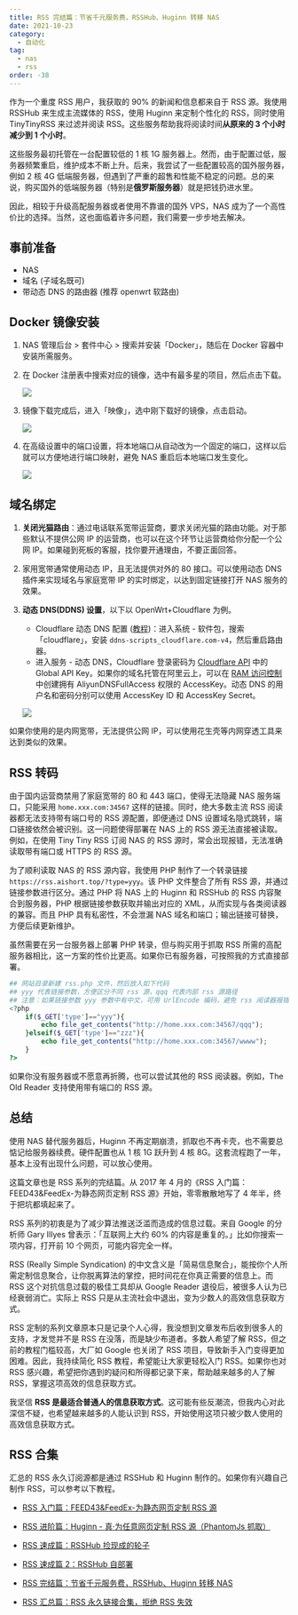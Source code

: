 ```yaml
---
title: RSS 完结篇：节省千元服务费，RSSHub、Huginn 转移 NAS
date: 2021-10-23
category:
  - 自动化
tag:
  - nas
  - rss
order: -38
---
```


作为一个重度 RSS 用户，我获取的 90% 的新闻和信息都来自于 RSS 源。我使用 RSSHub 来生成主流媒体的 RSS，使用 Huginn 来定制个性化的 RSS，同时使用 TinyTinyRSS 来过滤并阅读 RSS。这些服务帮助我将阅读时间**从原来的 3 个小时减少到 1 个小时**。

这些服务最初托管在一台配置较低的 1 核 1G 服务器上。然而，由于配置过低，服务器频繁重启，维护成本不断上升。后来，我尝试了一些配置较高的国外服务器，例如 2 核 4G 低端服务器，但遇到了严重的超售和性能不稳定的问题。总的来说，购买国外的低端服务器（特别是**俄罗斯服务器**）就是把钱扔进水里。

因此，相较于升级高配服务器或者使用不靠谱的国外 VPS，NAS 成为了一个高性价比的选择。当然，这也面临着许多问题，我们需要一步步地去解决。

## 事前准备

- NAS
- 域名 (子域名既可)
- 带动态 DNS 的路由器 (推荐 openwrt 软路由)

## Docker 镜像安装

1. NAS 管理后台 > 套件中心 > 搜索并安装「Docker」，随后在 Docker 容器中安装所需服务。
2. 在 Docker 注册表中搜索对应的镜像，选中有最多星的项目，然后点击下载。

   ![](https://img.gpt-vip.top/2022-05-05-14-40-43.png?imageMogr2/format/webp)

3. 镜像下载完成后，进入「映像」，选中刚下载好的镜像，点击启动。

   ![](https://img.gpt-vip.top/2022-05-05-14-41-01.png?imageMogr2/format/webp)

4. 在高级设置中的端口设置，将本地端口从自动改为一个固定的端口，这样以后就可以方便地进行端口映射，避免 NAS 重启后本地端口发生变化。

   ![](https://img.gpt-vip.top/2022-05-05-14-41-15.png?imageMogr2/format/webp)

## 域名绑定

1. **关闭光猫路由**：通过电话联系宽带运营商，要求关闭光猫的路由功能。对于那些默认不提供公网 IP 的运营商，也可以在这个环节让运营商给你分配一个公网 IP。如果碰到死板的客服，找你要开通理由，不要正面回答。

2. 家用宽带通常使用动态 IP，且无法提供对外的 80 接口。可以使用动态 DNS 插件来实现域名与家庭宽带 IP 的实时绑定，以达到固定链接打开 NAS 服务的效果。

3. **动态 DNS(DDNS) 设置**，以下以 OpenWrt+Cloudflare 为例。

   - Cloudflare 动态 DNS 配置 ([教程](https://p3terx.com/archives/openwrt-cloudflare-ddns.html))：进入系统 - 软件包，搜索「cloudflare」，安装 `ddns-scripts_cloudflare.com-v4`，然后重启路由器。
   - 进入服务 - 动态 DNS，Cloudflare 登录密码为 [Cloudflare API](https://dash.cloudflare.com/profile/api-tokens) 中的 Global API Key。如果你的域名托管在阿里云上，可以在 [RAM 访问控制](https://ram.console.aliyun.com/users) 中创建拥有 AliyunDNSFullAccess 权限的 AccessKey。动态 DNS 的用户名和密码分别可以使用 AccessKey ID 和 AccessKey Secret。

   ![](https://img.gpt-vip.top/2022-05-05-14-41-31.png?imageMogr2/format/webp)

如果你使用的是内网宽带，无法提供公网 IP，可以使用花生壳等内网穿透工具来达到类似的效果。

## RSS 转码

由于国内运营商禁用了家庭宽带的 80 和 443 端口，使得无法隐藏 NAS 服务端口，只能采用 `home.xxx.com:34567` 这样的链接。同时，绝大多数主流 RSS 阅读器都无法支持带有端口号的 RSS 源配置，即便通过 DNS 设置域名隐式跳转，端口链接依然会被识别。这一问题使得部署在 NAS 上的 RSS 源无法直接被读取。例如，在使用 Tiny Tiny RSS 订阅 NAS 的 RSS 源时，常会出现报错，无法准确读取带有端口或 HTTPS 的 RSS 源。

为了顺利读取 NAS 的 RSS 源内容，我使用 PHP 制作了一个转录链接 `https://rss.aishort.top/?type=yyy`。该 PHP 文件整合了所有 RSS 源，并通过链接参数进行区分。通过 PHP 将 NAS 上的 Huginn 和 RSSHub 的 RSS 内容聚合到服务器，PHP 根据链接参数获取并输出对应的 XML，从而实现与各类阅读器的兼容。而且 PHP 具有私密性，不会泄漏 NAS 域名和端口；输出链接可替换，方便后续更新维护。

虽然需要在另一台服务器上部署 PHP 转录，但与购买用于抓取 RSS 所需的高配服务器相比，这一方案的性价比更高。如果你已有服务器，可按照我的方式直接部署。

```php
## 网站目录新建 rss.php 文件，然后放入如下代码
## yyy 代表链接参数，方便区分不同 rss 源，qqq 代表内部 rss 源路径
## 注意：如果链接参数 yyy 参数中有中文，可用 UrlEncode 编码，避免 rss 阅读器报错。
<?php
    if($_GET['type']=="yyy"){
        echo file_get_contents("http://home.xxx.com:34567/qqq");
    }elseif($_GET['type']=="zzz"){
        echo file_get_contents("http://home.xxx.com:34567/wwww");
    }
?>
```

如果你没有服务器或不愿意再折腾，也可以尝试其他的 RSS 阅读器。例如，The Old Reader 支持使用带有端口的 RSS 源。

## 总结

使用 NAS 替代服务器后，Huginn 不再定期崩溃，抓取也不再卡壳，也不需要总惦记给服务器续费。硬件配置也从 1 核 1G 跃升到 4 核 8G。这套流程跑了一年，基本上没有出现什么问题，可以放心使用。

这篇文章也是 RSS 系列的完结篇。从 2017 年 4 月的《RSS 入门篇：FEED43&FeedEx-为静态网页定制 RSS 源》开始，零零散散地写了 4 年半，终于把坑都填起来了。

RSS 系列的初衷是为了减少算法推送泛滥而造成的信息过载。来自 Google 的分析师 Gary Illyes 曾表示：「互联网上大约 60% 的内容是重复的。」比如你搜索一项内容，打开前 10 个网页，可能内容完全一样。

RSS (Really Simple Syndication) 的中文含义是「简易信息聚合」，能按你个人所需定制信息聚合，让你脱离算法的掌控，把时间花在你真正需要的信息上。而 RSS 这个对抗信息过载的极佳工具却从 Google Reader 退役后，被很多人认为已经衰弱消亡。实际上 RSS 只是从主流社会中退出，变为少数人的高效信息获取方式。

RSS 定制的系列文章原本只是记录个人心得，我没想到文章发布后收到很多人的支持，才发觉并不是 RSS 在没落，而是缺少布道者。多数人希望了解 RSS，但之前的教程门槛较高，大厂如 Google 也关闭了 RSS 项目，导致新手入门变得更加困难。因此，我持续简化 RSS 教程，希望能让大家更轻松入门 RSS。如果你也对 RSS 感兴趣，希望把你遇到的疑问和所得都记录下来，帮助越来越多的人了解 RSS，掌握这项高效的信息获取方式。

我坚信 **RSS 是最适合普通人的信息获取方式**。这可能有些反潮流，但我内心对此深信不疑，也希望越来越多的人能认识到 RSS，开始使用这项只被少数人使用的高效信息获取方式。

## RSS 合集

汇总的 RSS 永久订阅源都是通过 RSSHub 和 Huginn 制作的。如果你有兴趣自己制作 RSS，可以参考以下教程。

- [RSS 入门篇：FEED43&FeedEx-为静态网页定制 RSS 源](https://gpt-vip.top/posts/2017-04-22-rss_feed43_feedex.html)

- [RSS 进阶篇：Huginn - 真·为任意网页定制 RSS 源（PhantomJs 抓取）](https://gpt-vip.top/posts/2018-10-07-huginn_scraping_any_website.html)

- [RSS 速成篇：RSSHub 捡现成的轮子](https://gpt-vip.top/posts/2019-04-01-rsshub_noob.html)

- [RSS 速成篇 2：RSSHub 自部署](https://gpt-vip.top/posts/2020-03-25-rsshub_on_vps.html)

- [RSS 完结篇：节省千元服务费，RSSHub、Huginn 转移 NAS](https://gpt-vip.top/posts/2021-10-23-nas_with_rsshub_and_huginn.html)

- [RSS 汇总篇：RSS 永久链接合集，拒绝 RSS 失效](https://gpt-vip.top/posts/2022-03-17-rss_persistent_link_collection.html)
